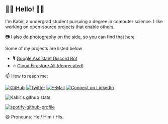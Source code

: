 ## 👋🏾 Hello! 👋🏾


I'm Kabir, a undergrad student pursuing a degree in computer science. I like working on open-source projects that enable others.

📷 I also do photography on the side, so you can find that [here](https://instagram.com/KabirKwatra)

Some of my projects are listed below

* 🎙️ [Google Assistant Discord Bot](https://github.com/KabirKwatra/Google-Assistant-Discord-Bot) 
* 🔥 [Cloud Firestore All (deprecated)](https://github.com/KabirKwatra/cloud_firestore_all)

📫 How to reach me:

[![GitHub](https://img.shields.io/github/followers/KabirKwatra?logo=github&label=Github&style=flat-square)](https://github.com/kabirkwatra)
[![Twitter](https://img.shields.io/twitter/follow/KabirKwatra?logo=twitter&label=Twitter&color=1DA1F2&style=flat-square)](https://twitter.com/KabirKwatra)
[![E-Mail](https://img.shields.io/badge/--email?label=E-mail&logo=Gmail&color=red&style=flat-square)](mailto:kabir@kwatra.me)
[![Connect on LinkedIn](https://img.shields.io/badge/--linkedin?label=LinkedIn&logo=LinkedIn&logoColor=blue&color=blue&style=flat-square)](https://www.linkedin.com/in/KabirKwatra)

![Kabir's github stats](https://github-readme-stats.vercel.app/api?username=kabirkwatra&show_icons=true)

[![spotify-github-profile](https://spotify-github-profile.vercel.app/api/view?uid=kabirkwatra02&cover_image=true)](https://github.com/kittinan/spotify-github-profile)

😄 Pronouns: He / Him / His.

